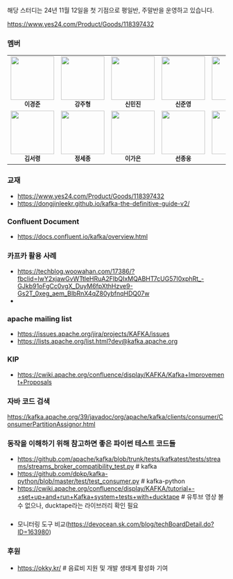 
해당 스터디는 24년 11월 12일을 첫 기점으로 평일반, 주말반을 운영하고 있습니다.

https://www.yes24.com/Product/Goods/118397432

### 멤버 

<table>
  <tr>
    <td align="center">
      <img src="https://avatars.githubusercontent.com/u/45473846?v=4" width="100px;" alt=""/><br /><sub><b>이경준</b></sub>
    </td>
    <td align="center">
      <img src="https://avatars.githubusercontent.com/u/122958854?v=4" width="100px;" alt=""/><br /><sub><b>강주형</b></sub>
    </td>
    <td align="center">
      <img src="https://avatars.githubusercontent.com/u/76575966?v=4" width="100px;" alt=""/><br /><sub><b>신민진</b></sub>
    </td>
    <td align="center">
      <img src="https://avatars.githubusercontent.com/u/70463212?v=4" width="100px;" alt=""/><br /><sub><b>신준영</b></sub>
    </td>
    <td align="center">
      <img src="https://avatars.githubusercontent.com/u/81090215?v=4" width="100px;" alt=""/><br /><sub><b>구본연</b></sub>
    </td>  
  </tr>
  <tr>
    <td align="center">
      <img src="https://avatars.githubusercontent.com/u/101075173?v=4" width="100px;" alt=""/><br /><sub><b>김서령</b></sub>
    </td>    
    <td align="center">
      <img src="https://avatars.githubusercontent.com/u/37677446?v=4" width="100px;" alt=""/><br /><sub><b>정세종</b></sub>
    </td> 
    <td align="center">
      <img src="https://avatars.githubusercontent.com/u/165174659?v=4" width="100px;" alt=""/><br /><sub><b>이가은</b></sub>
    </td>
    <td align="center">
      <img src="https://avatars.githubusercontent.com/u/70940112?v=4" width="100px;" alt=""/><br /><sub><b>선종웅</b></sub>
    </td> 
        <td align="center">
      <img src="https://avatars.githubusercontent.com/u/37974827?v=4" width="100px;" alt=""/><br /><sub><b>윤진헌</b></sub>
    </td> 
  
  </tr>
</table>


### 교재
- https://www.yes24.com/Product/Goods/118397432
- https://dongjinleekr.github.io/kafka-the-definitive-guide-v2/

### Confluent Document
- https://docs.confluent.io/kafka/overview.html

### 카프카 활용 사례
- https://techblog.woowahan.com/17386/?fbclid=IwY2xjawGvWTtleHRuA2FlbQIxMQABHT7cUG57I0xphRt_-GJkb91oFgCc0vgX_DuyM6fpXthHzve9-Gs2T_0xeg_aem_BIbRnX4qZ80ybfnqHDQ07w
- 


### apache mailing list
- https://issues.apache.org/jira/projects/KAFKA/issues
- https://lists.apache.org/list.html?dev@kafka.apache.org

### KIP
- https://cwiki.apache.org/confluence/display/KAFKA/Kafka+Improvement+Proposals


### 자바 코드 검색
https://kafka.apache.org/39/javadoc/org/apache/kafka/clients/consumer/ConsumerPartitionAssignor.html

### 동작을 이해하기 위해 참고하면 좋은 파이썬 테스트 코드들
- https://github.com/apache/kafka/blob/trunk/tests/kafkatest/tests/streams/streams_broker_compatibility_test.py  # kafka
- https://github.com/dpkp/kafka-python/blob/master/test/test_consumer.py  # kafka-python
- https://cwiki.apache.org/confluence/display/KAFKA/tutorial+-+set+up+and+run+Kafka+system+tests+with+ducktape  # 유투브 영상 볼수 없으나, ducktape라는 라이브러리 확인 필요

###
- 모니터링 도구 비교(https://devocean.sk.com/blog/techBoardDetail.do?ID=163980)

### 후원
- https://okky.kr/  # 음료비 지원 및 개발 생태계 활성화 기여

